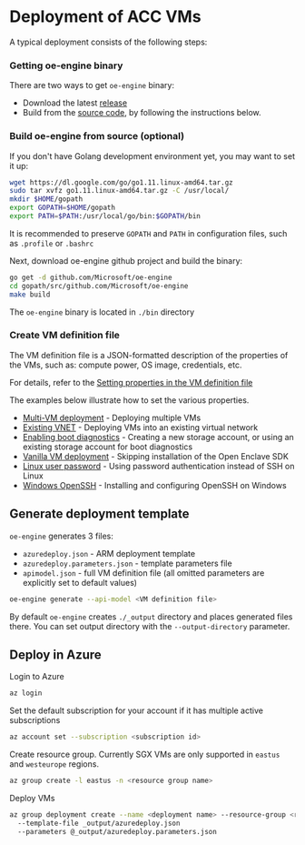 # Deployment of ACC VMs

A typical deployment consists of the following steps:

### Getting oe-engine binary

There are two ways to get `oe-engine` binary:
* Download the latest [release](https://github.com/Microsoft/oe-engine/releases)
* Build from the [source code](https://github.com/Microsoft/oe-engine), by following the instructions below.

### Build oe-engine from source (optional)

If you don't have Golang development environment yet, you may want to set it up:
```sh
wget https://dl.google.com/go/go1.11.linux-amd64.tar.gz
sudo tar xvfz go1.11.linux-amd64.tar.gz -C /usr/local/
mkdir $HOME/gopath
export GOPATH=$HOME/gopath
export PATH=$PATH:/usr/local/go/bin:$GOPATH/bin
```
It is recommended to preserve `GOPATH` and `PATH` in configuration files, such as `.profile` or `.bashrc`

Next, download oe-engine github project and build the binary:
```sh
go get -d github.com/Microsoft/oe-engine
cd gopath/src/github.com/Microsoft/oe-engine
make build
```
The `oe-engine` binary is located in `./bin` directory

### Create VM definition file

The VM definition file is a JSON-formatted description of the properties of the VMs, such as: compute power, OS image, credentials, etc.

For details, refer to the [Setting properties in the VM definition file](properties.md)

The examples below illustrate how to set the various properties.

* [Multi-VM deployment](examples/oe-multi-vm.json) - Deploying multiple VMs
* [Existing VNET](examples/oe-vnet.json) - Deploying VMs into an existing virtual network
* [Enabling boot diagnostics](examples/oe-bootdiagnostics.json) - Creating a new storage account, or using an existing storage account for boot diagnostics
* [Vanilla VM deployment](examples/oe-vanilla.json) - Skipping installation of the Open Enclave SDK
* [Linux user password](examples/oe-lnx-passwd.json) - Using password authentication instead of SSH on Linux
* [Windows OpenSSH](examples/oe-win-ssh.json) - Installing and configuring OpenSSH on Windows

## Generate deployment template

`oe-engine` generates 3 files:
* `azuredeploy.json` - ARM deployment template
* `azuredeploy.parameters.json` - template parameters file
* `apimodel.json` - full VM definition file (all omitted parameters are explicitly set to default values)

```sh
oe-engine generate --api-model <VM definition file>
```

By default `oe-engine` creates `./_output` directory and places generated files there.
You can set output directory with the `--output-directory` parameter.

## Deploy in Azure

Login to Azure
```sh
az login
```
Set the default subscription for your account if it has multiple active subscriptions
```sh
az account set --subscription <subscription id>
```
Create resource group. Currently SGX VMs are only supported in `eastus` and `westeurope` regions.
```sh
az group create -l eastus -n <resource group name>
```
Deploy VMs
```sh
az group deployment create --name <deployment name> --resource-group <resource group name>
  --template-file _output/azuredeploy.json
  --parameters @_output/azuredeploy.parameters.json
```
